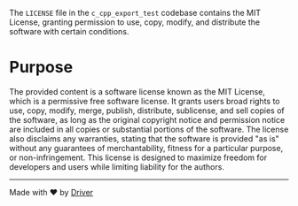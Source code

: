 <!--------------------------------------------------------------------------------->
<!-- IMPORTANT: This file is auto-generated by Driver (https://driver.ai). -------->
<!-- Manual edits may be overwritten on future commits. --------------------------->
<!--------------------------------------------------------------------------------->

The `LICENSE` file in the `c_cpp_export_test` codebase contains the MIT License, granting permission to use, copy, modify, and distribute the software with certain conditions.

# Purpose
The provided content is a software license known as the MIT License, which is a permissive free software license. It grants users broad rights to use, copy, modify, merge, publish, distribute, sublicense, and sell copies of the software, as long as the original copyright notice and permission notice are included in all copies or substantial portions of the software. The license also disclaims any warranties, stating that the software is provided "as is" without any guarantees of merchantability, fitness for a particular purpose, or non-infringement. This license is designed to maximize freedom for developers and users while limiting liability for the authors.

---
Made with ❤️ by [Driver](https://www.driver.ai/)